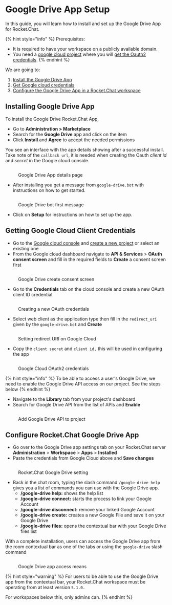 # Google Drive App Setup

In this guide, you will learn how to install and set up the Google Drive App for Rocket.Chat.

{% hint style="info" %}
Prerequisites:

* It is required to have your workspace on a publicly available domain.
* You need a [google cloud project](https://console.cloud.google.com/) where you will [get the Oauth2 credentials](https://support.google.com/googleapi/answer/6158849?hl=en).
{% endhint %}

We are going to:

1. [Install the Google Drive App](google-drive-app-setup.md#installing-google-drive-app)
2. [Get Google cloud credentials](google-drive-app-setup.md#getting-google-cloud-client-credentials)
3. [Configure the Google Drive App in a Rocket.Chat workspace](google-drive-app-setup.md#configure-rocket.chat-google-drive-app)

## Installing Google Drive App

To install the Google Drive Rocket.Chat App,

* Go to **Administration > Marketplace**
* Search for the **Google Drive** app and click on the item
* Click **Install** and **Agree** to accept the needed permissions

You see an interface with the app details showing after a successful install. Take note of the `callback url`, it is needed when creating the Oauth _client id_ and _secret_ in the Google cloud console.

<figure><img src="../../../../.gitbook/assets/Google Drive App details page" alt=""><figcaption><p>Google Drive App details page</p></figcaption></figure>

* After installing you get a message from `google-drive.bot` with instructions on how to get started.

<figure><img src="../../../../.gitbook/assets/Google Drive bot first message" alt=""><figcaption><p>Google Drive bot first message</p></figcaption></figure>

* Click on **Setup** for instructions on how to set up the app.

## Getting Google Cloud Client Credentials

* Go to the [Google cloud console](https://console.cloud.google.com/) and [create a new project](https://support.google.com/googleapi/answer/6158849?hl=en) or select an existing one
* From the Google cloud dashboard navigate to **API & Services** > **OAuth consent screen** and fill in the required fields to **Create** a consent screen first

<figure><img src="../../../../.gitbook/assets/Google Drive create consent screen" alt=""><figcaption><p>Google Drive create consent screen</p></figcaption></figure>

* Go to the **Credentials** tab on the cloud console and create a new OAuth client ID credential

<figure><img src="../../../../.gitbook/assets/Creating a new Google OAuth credentials" alt=""><figcaption><p>Creating a new OAuth credentials</p></figcaption></figure>

* Select web client as the application type then fill in the `redirect_uri` given by the `google-drive.bot` and **Create**

<figure><img src="../../../../.gitbook/assets/Setting redirect URI on Google Cloud" alt=""><figcaption><p>Setting redirect URI on Google Cloud</p></figcaption></figure>

* Copy the `client secret` and `client id,` this will be used in configuring the app

<figure><img src="../../../../.gitbook/assets/Google Cloud OAuth2 credentials" alt=""><figcaption><p>Google Cloud OAuth2 credentials</p></figcaption></figure>

{% hint style="info" %}
To be able to access a user's Google Drive, we need to enable the Google Drive API access on our project. See the steps below
{% endhint %}

* Navigate to the **Library** tab from your project's dashboard
* Search for Google Drive API from the list of APIs and **Enable**

<figure><img src="../../../../.gitbook/assets/Add Google Drive API to project" alt=""><figcaption><p>Add Google Drive API to project</p></figcaption></figure>

## Configure Rocket.Chat Google Drive App

* Go over to the Google Drive app settings tab on your Rocket.Chat server **Administration** > **Workspace** > **Apps** > **Installed**
* &#x20;Paste the credentials from Google Cloud above and **Save changes**

<figure><img src="../../../../.gitbook/assets/Rocket.Chat Google Drive setting" alt=""><figcaption><p>Rocket.Chat Google Drive setting</p></figcaption></figure>

* Back in the chat room, typing the slash command `/google-drive help` gives you a list of commands you can use with the Google Drive app.
  * **/google-drive help:** shows the help list
  * **/google-drive connect:** starts the process to link your Google Account
  * **/google-drive disconnect:** remove your linked Google Account
  * **/google-drive create:** creates a new Google File and save it on your Google Drive
  * **/google-drive files:** opens the contextual bar with your Google Drive files list

With a complete installation, users can access the Google Drive app from the room contextual bar as one of the tabs or using the `google-drive` slash command

<figure><img src="../../../../.gitbook/assets/Google Drive app access means" alt=""><figcaption><p>Google Drive app access means</p></figcaption></figure>

{% hint style="warning" %}
For users to be able to use the Google Drive app from the contextual bar, your Rocket.Chat workspace must be operating from at least version `5.1.0.`

For workspaces below this, only admins can.
{% endhint %}
